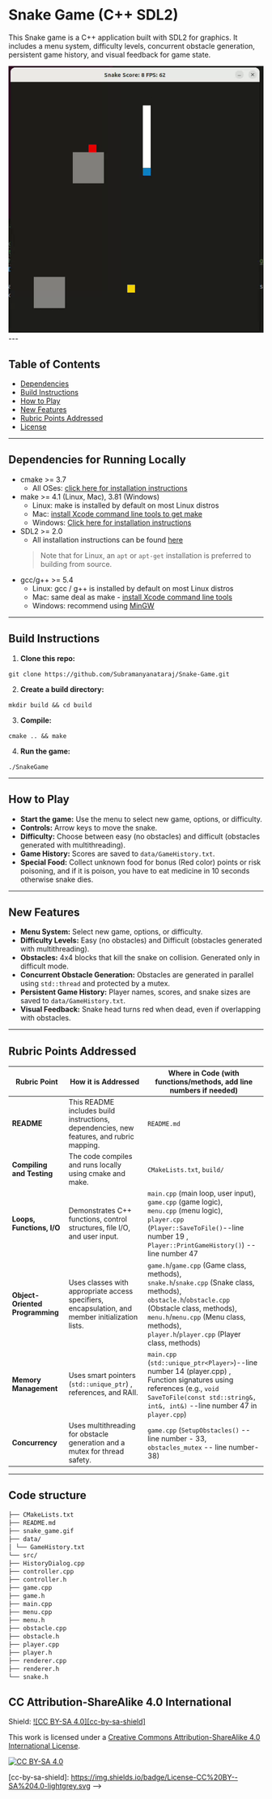 # Snake Game (C++ SDL2)

This Snake game is a C++ application built with SDL2 for graphics. It includes a menu system, difficulty levels, concurrent obstacle generation, persistent game history, and visual feedback for game state.

<img src="snake_game.gif"/>
---

## Table of Contents

- [Dependencies](#dependencies)
- [Build Instructions](#build-instructions)
- [How to Play](#how-to-play)
- [New Features](#new-features)
- [Rubric Points Addressed](#rubric-points-addressed)
- [License](#license)

---

## Dependencies for Running Locally
* cmake >= 3.7
  * All OSes: [click here for installation instructions](https://cmake.org/install/)
* make >= 4.1 (Linux, Mac), 3.81 (Windows)
  * Linux: make is installed by default on most Linux distros
  * Mac: [install Xcode command line tools to get make](https://developer.apple.com/xcode/features/)
  * Windows: [Click here for installation instructions](http://gnuwin32.sourceforge.net/packages/make.htm)
* SDL2 >= 2.0
  * All installation instructions can be found [here](https://wiki.libsdl.org/Installation)
  >Note that for Linux, an `apt` or `apt-get` installation is preferred to building from source. 
* gcc/g++ >= 5.4
  * Linux: gcc / g++ is installed by default on most Linux distros
  * Mac: same deal as make - [install Xcode command line tools](https://developer.apple.com/xcode/features/)
  * Windows: recommend using [MinGW](http://www.mingw.org/)

---

## Build Instructions

1. **Clone this repo:**
```
git clone https://github.com/Subramanyanataraj/Snake-Game.git
```
2. **Create a build directory:**
```
mkdir build && cd build
```

3. **Compile:**
```
cmake .. && make

```
4. **Run the game:**
```
./SnakeGame
```

---

## How to Play

- **Start the game:** Use the menu to select new game, options, or difficulty.
- **Controls:** Arrow keys to move the snake.
- **Difficulty:** Choose between easy (no obstacles) and difficult (obstacles generated with multithreading).
- **Game History:** Scores are saved to `data/GameHistory.txt`.
- **Special Food:** Collect unknown food for bonus (Red color) points or risk poisoning, and if it is poison, you have to eat medicine in 10 seconds otherwise snake dies.

---

## New Features

- **Menu System:** Select new game, options, or difficulty.
- **Difficulty Levels:** Easy (no obstacles) and Difficult (obstacles generated with multithreading).
- **Obstacles:** 4x4 blocks that kill the snake on collision. Generated only in difficult mode.
- **Concurrent Obstacle Generation:** Obstacles are generated in parallel using `std::thread` and protected by a mutex.
- **Persistent Game History:** Player names, scores, and snake sizes are saved to `data/GameHistory.txt`.
- **Visual Feedback:** Snake head turns red when dead, even if overlapping with obstacles.

---

## Rubric Points Addressed

| Rubric Point                | How it is Addressed                                                                 | Where in Code (with functions/methods, add line numbers if needed) |
|-----------------------------|-------------------------------------------------------------------------------------|--------------------------------------------------------------------|
| **README**                  | This README includes build instructions, dependencies, new features, and rubric mapping. | `README.md`                                                        |
| **Compiling and Testing**   | The code compiles and runs locally using cmake and make.                           | `CMakeLists.txt`, `build/`                                         |
| **Loops, Functions, I/O**   | Demonstrates C++ functions, control structures, file I/O, and user input.           | `main.cpp` (main loop, user input),<br>`game.cpp` (game logic),<br>`menu.cpp` (menu logic),<br>`player.cpp` (`Player::SaveToFile()`--line number 19  , `Player::PrintGameHistory()`) --line number 47 |
| **Object-Oriented Programming** | Uses classes with appropriate access specifiers, encapsulation, and member initialization lists. | `game.h`/`game.cpp` (Game class, methods),<br>`snake.h`/`snake.cpp` (Snake class, methods),<br>`obstacle.h`/`obstacle.cpp` (Obstacle class, methods),<br>`menu.h`/`menu.cpp` (Menu class, methods),<br>`player.h`/`player.cpp` (Player class, methods) |
| **Memory Management**       | Uses smart pointers (`std::unique_ptr`) , references, and RAII.                      | `main.cpp` (`std::unique_ptr<Player>`)--line number 14 (player.cpp) ,<br>Function signatures using references (e.g., `void SaveToFile(const std::string&, int&, int&)` --line number 47  in `player.cpp`) |
| **Concurrency**             | Uses multithreading for obstacle generation and a mutex for thread safety.          | `game.cpp` (`SetupObstacles()` --line number - 33, `obstacles_mutex` -- line number-38) |

---
## Code structure
```
├── CMakeLists.txt
├── README.md
├── snake_game.gif
├── data/
│ └── GameHistory.txt
└── src/
├── HistoryDialog.cpp
├── controller.cpp
├── controller.h
├── game.cpp
├── game.h
├── main.cpp
├── menu.cpp
├── menu.h
├── obstacle.cpp
├── obstacle.h
├── player.cpp
├── player.h
├── renderer.cpp
├── renderer.h
└── snake.h
```

## CC Attribution-ShareAlike 4.0 International


Shield: [![CC BY-SA 4.0][cc-by-sa-shield]][cc-by-sa]

This work is licensed under a
[Creative Commons Attribution-ShareAlike 4.0 International License][cc-by-sa].

[![CC BY-SA 4.0][cc-by-sa-image]][cc-by-sa]

[cc-by-sa]: http://creativecommons.org/licenses/by-sa/4.0/
[cc-by-sa-image]: https://licensebuttons.net/l/by-sa/4.0/88x31.png
[cc-by-sa-shield]: https://img.shields.io/badge/License-CC%20BY--SA%204.0-lightgrey.svg -->


